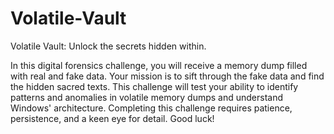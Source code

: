 # Volatile-Vault
Volatile Vault: Unlock the secrets hidden within.

In this digital forensics challenge, you will receive a memory dump filled with real and fake data. Your mission is to sift through the fake data and find the hidden sacred texts. This challenge will test your ability to identify patterns and anomalies in volatile memory dumps and understand Windows' architecture. Completing this challenge requires patience, persistence, and a keen eye for detail. Good luck!
